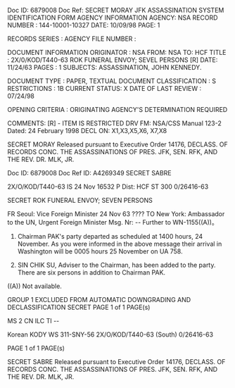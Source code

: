 Doc ID: 6879008
Doc Ref:
SECRET MORAY
JFK ASSASSINATION SYSTEM
IDENTIFICATION FORM
AGENCY INFORMATION
AGENCY: NSA
RECORD NUMBER : 144-10001-10327
DATE: 10/09/98
PAGE: 1

RECORDS SERIES :
AGENCY FILE NUMBER :

DOCUMENT INFORMATION
ORIGINATOR : NSA
FROM: NSA
TO: HCF
TITLE : 2X/0/KOD/T440-63 ROK FUNERAL ENVOY; SEVEL PERSONS [R]
DATE: 11/24/63
PAGES : 1
SUBJECTS:
ASSASSINATION, JOHN KENNEDY.

DOCUMENT TYPE : PAPER, TEXTUAL DOCUMENT
CLASSIFICATION : S
RESTRICTIONS : 1B
CURRENT STATUS: X
DATE OF LAST REVIEW : 07/24/98

OPENING CRITERIA :
ORIGINATING AGENCY'S DETERMINATION REQUIRED

COMMENTS:
[R] - ITEM IS RESTRICTED
DRV FM: NSA/CSS Manual 123-2
Dated: 24 February 1998
DECL ON: X1,X3,X5,X6, X7,X8

SECRET MORAY
Released pursuant to Executive Order 14176, DECLASS. OF RECORDS CONC. THE ASSASSINATIONS OF PRES. JFK, SEN.
RFK, AND THE REV. DR. MLK, JR.

Doc ID: 6879008
Doc Ref ID: A4269349
SECRET SABRE

2X/O/KOD/T440-63
IS 24 Nov 16532 P
Dist: HCF
ST 300
0/26416-63

SECRET
ROK FUNERAL ENVOY; SEVEN PERSONS

FR Seoul: Vice Foreign Minister 24 Nov 63 ????
TO New York: Ambassador to the UN, Urgent
Foreign Minister
Msg. Nr: --
Further to WN-1155((A))。

1. Chairman PAK's party departed as scheduled at 1400 hours,
24 November. As you were informed in the above message their
arrival in Washington will be 0005 hours 25 November on UA 758.

2. SIN CHIK SU, Adviser to the Chairman, has been added
to the party. There are six persons in addition to Chairman PAK.

((A)) Not available.

GROUP 1
EXCLUDED FROM AUTOMATIC
DOWNGRADING AND DECLASSIFICATION
SECRET
PAGE 1 of 1 PAGE(s)

MS 2 CN ILC TI --

Korean KODY WS 311-SNY-56 2X/O/KOD/T440-63
(South)
0/26416-63

PAGE 1 of 1 PAGE(s)

SECRET SABRE
Released pursuant to Executive Order 14176, DECLASS. OF RECORDS CONC. THE ASSASSINATIONS OF PRES. JFK, SEN.
RFK, AND THE REV. DR. MLK, JR.
